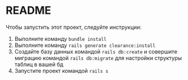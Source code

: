 # README

Чтобы запустить этот проект, следуйте инструкции:

1. Выполните команду ```bundle install```
2. Выполните команду ```rails generate clearance:install```
3. Создайте базу данных командой ```rails db:create``` и совершите миграцию командой ```rails db:migrate``` для настройки структуры таблиц в вашей бд
4. Запустите проект командой ```rails s```
